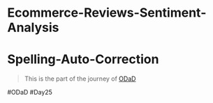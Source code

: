 # Ecommerce-Reviews-Sentiment-Analysis

# Spelling-Auto-Correction

> This is the part of the journey of [ODaD](https://github.com/Zinwaiyan274/One-DS-a-day)

#ODaD
#Day25
